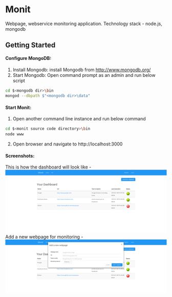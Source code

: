 # Monit
Webpage, webservice monitoring application. Technology stack - node.js, mongodb

## Getting Started
#### Configure MongoDB:
1. Install Mongodb: install Mongodb from http://www.mongodb.org/
2. Start Mongodb:
Open command prompt as an admin and run below script
```bash
cd $<mongodb dir>\bin
mongod --dbpath $"<mongodb dir>\data"
```

#### Start Monit:
1. Open another command line instance and run below command
```bash
cd $<monit source code directory>\bin
node www
```
2. Open browser and navigate to http://localhost:3000

#### Screenshots:
This is how the dashboard will look like -
![ScreenShot](https://raw.githubusercontent.com/pritamkarmakar/monit/master/public/img/dashboard.PNG)
Add a new webpage for monitoring -
![ScreenShot](https://raw.githubusercontent.com/pritamkarmakar/monit/master/public/img/addnewpage.PNG)
